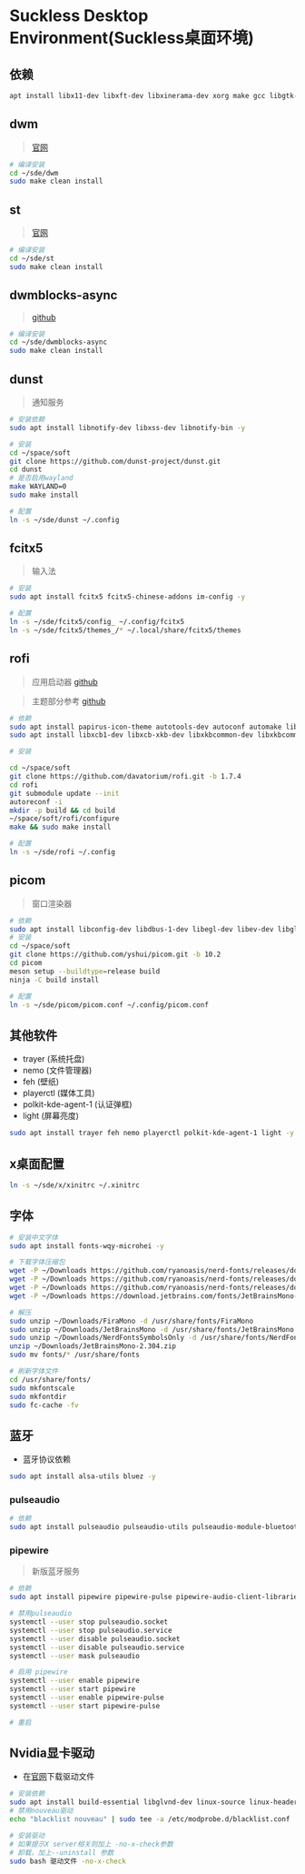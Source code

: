 # Suckless Desktop Environment(Suckless桌面环境)

## 依赖

```bash
apt install libx11-dev libxft-dev libxinerama-dev xorg make gcc libgtk-3-dev libgcr-3-dev libwebkit2gtk-4.0-dev -y
```

## dwm

> [官网](https://dwm.suckless.org/)

```bash
# 编译安装
cd ~/sde/dwm
sudo make clean install
```
## st 

> [官网](https://st.suckless.org/)

```bash
# 编译安装
cd ~/sde/st
sudo make clean install
```

## dwmblocks-async

> [github](https://github.com/UtkarshVerma/dwmblocks-async)

```bash
# 编译安装
cd ~/sde/dwmblocks-async
sudo make clean install
```

## dunst

> 通知服务

```bash
# 安装依赖
sudo apt install libnotify-dev libxss-dev libnotify-bin -y

# 安装
cd ~/space/soft
git clone https://github.com/dunst-project/dunst.git
cd dunst
# 是否启用wayland
make WAYLAND=0
sudo make install

# 配置
ln -s ~/sde/dunst ~/.config
```

## fcitx5

> 输入法

```bash
# 安装
sudo apt install fcitx5 fcitx5-chinese-addons im-config -y

# 配置
ln -s ~/sde/fcitx5/config_ ~/.config/fcitx5
ln -s ~/sde/fcitx5/themes_/* ~/.local/share/fcitx5/themes
```

## rofi

> 应用启动器 [github](https://github.com/davatorium/rofi)

> 主题部分参考 [github](https://github.com/adi1090x/rofi)

```bash
# 依赖
sudo apt install papirus-icon-theme autotools-dev autoconf automake libtool -y
sudo apt install libxcb1-dev libxcb-xkb-dev libxkbcommon-dev libxkbcommon-x11-dev libxcb-ewmh-dev libxcb-icccm4-dev libxcb-cursor-dev libxcb-randr0-dev libxcb-xinerama0-dev libxcb-util-dev libstartup-notification0-dev check -y

# 安装

cd ~/space/soft
git clone https://github.com/davatorium/rofi.git -b 1.7.4
cd rofi
git submodule update --init
autoreconf -i
mkdir -p build && cd build
~/space/soft/rofi/configure
make && sudo make install

# 配置
ln -s ~/sde/rofi ~/.config
```

## picom

> 窗口渲染器

```bash
# 依赖
sudo apt install libconfig-dev libdbus-1-dev libegl-dev libev-dev libgl-dev libpcre2-dev libpixman-1-dev libx11-xcb-dev libxcb1-dev libxcb-composite0-dev libxcb-damage0-dev libxcb-dpms0-dev libxcb-glx0-dev libxcb-image0-dev libxcb-present-dev libxcb-randr0-dev libxcb-render0-dev libxcb-render-util0-dev libxcb-shape0-dev libxcb-util-dev libxcb-xfixes0-dev libxext-dev meson ninja-build uthash-dev -y
# 安装
cd ~/space/soft
git clone https://github.com/yshui/picom.git -b 10.2
cd picom
meson setup --buildtype=release build
ninja -C build install

# 配置
ln -s ~/sde/picom/picom.conf ~/.config/picom.conf
```

## 其他软件

* trayer (系统托盘)
* nemo (文件管理器)
* feh (壁纸)
* playerctl (媒体工具)
* polkit-kde-agent-1 (认证弹框)
* light (屏幕亮度)

```bash
sudo apt install trayer feh nemo playerctl polkit-kde-agent-1 light -y
```

## x桌面配置

```bash
ln -s ~/sde/x/xinitrc ~/.xinitrc
```

## 字体

```bash
# 安装中文字体
sudo apt install fonts-wqy-microhei -y

# 下载字体压缩包
wget -P ~/Downloads https://github.com/ryanoasis/nerd-fonts/releases/download/v3.0.2/FiraMono.zip
wget -P ~/Downloads https://github.com/ryanoasis/nerd-fonts/releases/download/v3.0.2/JetBrainsMono.zip
wget -P ~/Downloads https://github.com/ryanoasis/nerd-fonts/releases/download/v3.0.2/NerdFontsSymbolsOnly.zip
wget -P ~/Downloads https://download.jetbrains.com/fonts/JetBrainsMono-2.304.zip

# 解压
sudo unzip ~/Downloads/FiraMono -d /usr/share/fonts/FiraMono
sudo unzip ~/Downloads/JetBrainsMono -d /usr/share/fonts/JetBrainsMono
sudo unzip ~/Downloads/NerdFontsSymbolsOnly -d /usr/share/fonts/NerdFontsSymbolsOnly
unzip ~/Downloads/JetBrainsMono-2.304.zip
sudo mv fonts/* /usr/share/fonts

# 刷新字体文件
cd /usr/share/fonts/
sudo mkfontscale
sudo mkfontdir
sudo fc-cache -fv
```

## 蓝牙

* 蓝牙协议依赖

```bash
sudo apt install alsa-utils bluez -y
```

### pulseaudio

```bash
# 依赖
sudo apt install pulseaudio pulseaudio-utils pulseaudio-module-bluetooth
```

### pipewire
> 新版蓝牙服务

```bash
# 依赖
sudo apt install pipewire pipewire-pulse pipewire-audio-client-libraries libspa-0.2-bluetooth libspa-0.2-jack wireplumber

# 禁用pulseaudio
systemctl --user stop pulseaudio.socket
systemctl --user stop pulseaudio.service
systemctl --user disable pulseaudio.socket
systemctl --user disable pulseaudio.service
systemctl --user mask pulseaudio

# 启用 pipewire
systemctl --user enable pipewire
systemctl --user start pipewire
systemctl --user enable pipewire-pulse
systemctl --user start pipewire-pulse

# 重启
```

## Nvidia显卡驱动

* 在[官网](https://www.nvidia.cn/Download/index.aspx?lang=cn)下载驱动文件

```bash
# 安装依赖
sudo apt install build-essential libglvnd-dev linux-source linux-headers-$(uname -r) -y
# 禁用nouveau驱动
echo "blacklist nouveau" | sudo tee -a /etc/modprobe.d/blacklist.conf

# 安装驱动
# 如果提示X server相关则加上 -no-x-check参数
# 卸载，加上--uninstall 参数
sudo bash 驱动文件 -no-x-check
